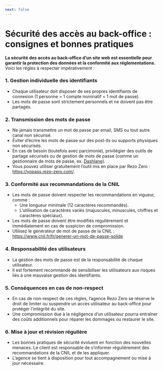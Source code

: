 ```yaml
---
next: false
---
```


# Sécurité des accès au back-office : consignes et bonnes pratiques

**La sécurité des accès au back-office d’un site web est essentielle pour garantir la protection des données et la conformité aux réglementations.** Voici les règles à respecter impérativement :

### **1. Gestion individuelle des identifiants**

- Chaque utilisateur doit disposer de ses propres identifiants de connexion (1 personne = 1 compte nominatif = 1 mot de passe).
- Les mots de passe sont strictement personnels et ne doivent pas être partagés.

### **2. Transmission des mots de passe**

- Ne jamais transmettre un mot de passe par email, SMS ou tout autre canal non sécurisé.
- Éviter d’écrire les mots de passe sur des post-its ou supports physiques non sécurisés.
- En cas de besoin (toutefois avec parcimonie), privilégier des outils de partage sécurisés ou de gestion de mots de passe (comme un gestionnaire de mots de passe, ex. [Dashlane](https://www.dashlane.com/fr)).
- Vous pouvez utiliser gratuitement l’outil mis en place par Rezo Zero : https://yopass.rezo-zero.com/.

### **3. Conformité aux recommandations de la CNIL**

- Les mots de passe doivent respecter les recommandations en vigueur, comme :
    - Une longueur minimale (12 caractères recommandés).
    - L’utilisation de caractères variés (majuscules, minuscules, chiffres et caractères spéciaux).
- Les mots de passe doivent être modifiés régulièrement et immédiatement en cas de suspicion de compromission.
- Utilisez le générateur de mot de passe de la CNIL : https://www.cnil.fr/fr/generer-un-mot-de-passe-solide

### **4. Responsabilité des utilisateurs**

- La gestion des mots de passe est de la responsabilité de chaque utilisateur.
- Il est fortement recommandé de sensibiliser les utilisateurs aux risques liés à une mauvaise gestion des identifiants.

### **5. Conséquences en cas de non-respect**

- En cas de non-respect de ces règles, l’agence Rezo Zero se réserve le droit de limiter ou suspendre un accès utilisateur au back-office pour protéger l’intégrité du site.
- Une compromission due à la négligence d’un utilisateur pourra entraîner des coûts additionnels pour réparer les dommages ou restaurer le site.

### **6. Mise à jour et révision régulière**

- Les bonnes pratiques de sécurité évoluent en fonction des nouvelles menaces. Le client est responsable de s’informer régulièrement des recommandations de la CNIL et de les appliquer.
- L’agence se tient à disposition pour tout accompagnement ou mise à jour nécessaire.
